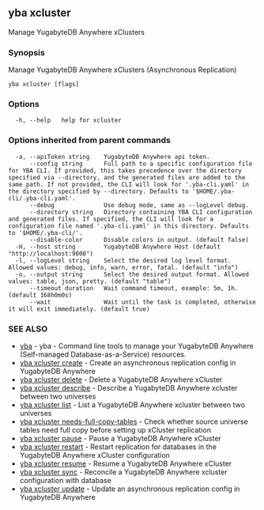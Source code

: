 ## yba xcluster

Manage YugabyteDB Anywhere xClusters

### Synopsis

Manage YugabyteDB Anywhere xClusters (Asynchronous Replication)

```
yba xcluster [flags]
```

### Options

```
  -h, --help   help for xcluster
```

### Options inherited from parent commands

```
  -a, --apiToken string    YugabyteDB Anywhere api token.
      --config string      Full path to a specific configuration file for YBA CLI. If provided, this takes precedence over the directory specified via --directory, and the generated files are added to the same path. If not provided, the CLI will look for '.yba-cli.yaml' in the directory specified by --directory. Defaults to '$HOME/.yba-cli/.yba-cli.yaml'.
      --debug              Use debug mode, same as --logLevel debug.
      --directory string   Directory containing YBA CLI configuration and generated files. If specified, the CLI will look for a configuration file named '.yba-cli.yaml' in this directory. Defaults to '$HOME/.yba-cli/'.
      --disable-color      Disable colors in output. (default false)
  -H, --host string        YugabyteDB Anywhere Host (default "http://localhost:9000")
  -l, --logLevel string    Select the desired log level format. Allowed values: debug, info, warn, error, fatal. (default "info")
  -o, --output string      Select the desired output format. Allowed values: table, json, pretty. (default "table")
      --timeout duration   Wait command timeout, example: 5m, 1h. (default 168h0m0s)
      --wait               Wait until the task is completed, otherwise it will exit immediately. (default true)
```

### SEE ALSO

* [yba](yba.md)	 - yba - Command line tools to manage your YugabyteDB Anywhere (Self-managed Database-as-a-Service) resources.
* [yba xcluster create](yba_xcluster_create.md)	 - Create an asynchronous replication config in YugabyteDB Anywhere
* [yba xcluster delete](yba_xcluster_delete.md)	 - Delete a YugabyteDB Anywhere xCluster
* [yba xcluster describe](yba_xcluster_describe.md)	 - Describe a YugabyteDB Anywhere xcluster between two universes
* [yba xcluster list](yba_xcluster_list.md)	 - List a YugabyteDB Anywhere xcluster between two universes
* [yba xcluster needs-full-copy-tables](yba_xcluster_needs-full-copy-tables.md)	 - Check whether source universe tables need full copy before setting up xCluster replication
* [yba xcluster pause](yba_xcluster_pause.md)	 - Pause a YugabyteDB Anywhere xCluster
* [yba xcluster restart](yba_xcluster_restart.md)	 - Restart replication for databases in the YugabyteDB Anywhere xCluster configuration
* [yba xcluster resume](yba_xcluster_resume.md)	 - Resume a YugabyteDB Anywhere xCluster
* [yba xcluster sync](yba_xcluster_sync.md)	 - Reconcile a YugabyteDB Anywhere xcluster configuration with database
* [yba xcluster update](yba_xcluster_update.md)	 - Update an asynchronous replication config in YugabyteDB Anywhere

